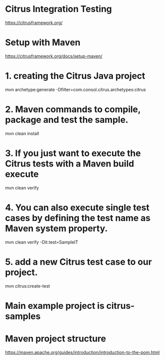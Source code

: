 # Citrus Integration Testing
https://citrusframework.org/

# Setup with Maven
https://citrusframework.org/docs/setup-maven/

# 1. creating the Citrus Java project
mvn archetype:generate -Dfilter=com.consol.citrus.archetypes:citrus

# 2. Maven commands to compile, package and test the sample.
mvn clean install

# 3. If you just want to execute the Citrus tests with a Maven build execute
mvn clean verify

# 4. You can also execute single test cases by defining the test name as Maven system property.
mvn clean verify -Dit.test=SampleIT

# 5. add a new Citrus test case to our project.
mvn citrus:create-test


# Main example project is citrus-samples

# Maven project structure
https://maven.apache.org/guides/introduction/introduction-to-the-pom.html
